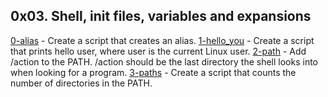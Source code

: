 ## 0x03. Shell, init files, variables and expansions
[0-alias](./0-alias) - Create a script that creates an alias.
[1-hello_you](./1-hello_you) - Create a script that prints hello user, where user is the current Linux user.
[2-path](./2-path) - Add /action to the PATH. /action should be the last directory the shell looks into when looking for a program.
[3-paths](./3-paths) - Create a script that counts the number of directories in the PATH.



